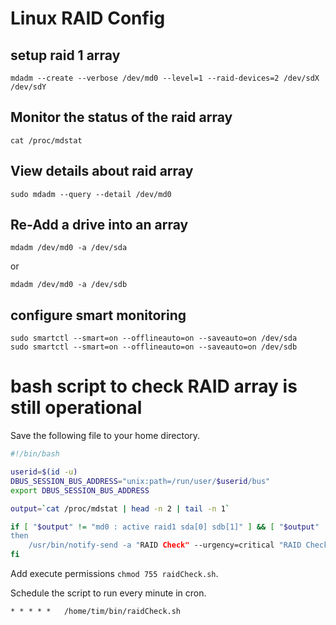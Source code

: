 # Linux RAID Config



## setup raid 1 array 
```
mdadm --create --verbose /dev/md0 --level=1 --raid-devices=2 /dev/sdX /dev/sdY
```

## Monitor the status of the raid array
```
cat /proc/mdstat
```

## View details about raid array
```
sudo mdadm --query --detail /dev/md0
```

## Re-Add a drive into an array
```
mdadm /dev/md0 -a /dev/sda
```
or
```
mdadm /dev/md0 -a /dev/sdb
```

## configure smart monitoring

```
sudo smartctl --smart=on --offlineauto=on --saveauto=on /dev/sda
sudo smartctl --smart=on --offlineauto=on --saveauto=on /dev/sdb
```

# bash script to check RAID array is still operational

Save the following file to your home directory.

```bash
#!/bin/bash

userid=$(id -u)
DBUS_SESSION_BUS_ADDRESS="unix:path=/run/user/$userid/bus"
export DBUS_SESSION_BUS_ADDRESS

output=`cat /proc/mdstat | head -n 2 | tail -n 1`

if [ "$output" != "md0 : active raid1 sda[0] sdb[1]" ] && [ "$output" != "md0 :>
then
    /usr/bin/notify-send -a "RAID Check" --urgency=critical "RAID Check Failed">
fi

```

Add execute permissions `chmod 755 raidCheck.sh`.

Schedule the script to run every minute in cron.

```
* * * * *	/home/tim/bin/raidCheck.sh
```

